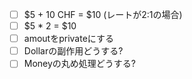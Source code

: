 - [ ] $5 + 10 CHF = $10 (レートが2:1の場合)
- [ ] $5 * 2 = $10
- [ ] amoutをprivateにする
- [ ] Dollarの副作用どうする?
- [ ] Moneyの丸め処理どうする?
